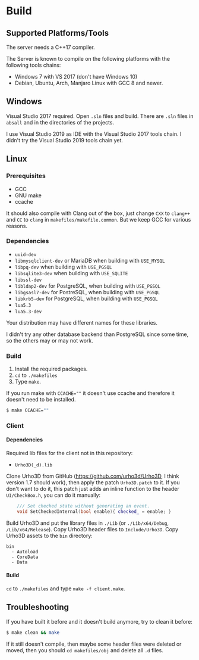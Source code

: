 # Build

## Supported Platforms/Tools

The server needs a C++17 compiler.

The Server is  known to compile on the following platforms with the following
tools chains:

* Windows 7 with VS 2017 (don't have Windows 10)
* Debian, Ubuntu, Arch, Manjaro Linux with GCC 8 and newer.

## Windows

Visual Studio 2017 required. Open `.sln` files and build. There are `.sln` files in `absall` and
in the directories of the projects.

I use Visual Studio 2019 as IDE with the Visual Studio 2017 tools chain. I didn't try the Visual
Studio 2019 tools chain yet.

## Linux

### Prerequisites

* GCC
* GNU make
* ccache

It should also compile with Clang out of the box, just change `CXX` to `clang++` and `CC` to `clang`
in `makefiles/makefile.common`. But we keep GCC for various reasons.

### Dependencies

* `uuid-dev`
* `libmysqlclient-dev` or MariaDB when building with `USE_MYSQL`
* `libpq-dev` when building with `USE_PGSQL`
* `libsqlite3-dev` when building with `USE_SQLITE`
* `libssl-dev`
* `libldap2-dev` for PostgreSQL, when building with `USE_PGSQL`
* `libgsasl7-dev` for PostreSQL, when building with `USE_PGSQL`
* `libkrb5-dev` for PostgreSQL, when building with `USE_PGSQL`
* `lua5.3`
* `lua5.3-dev`

Your distribution may have different names for these libraries.

I didn't try any other database backend than PostgreSQL since some time, so the others may or may
not work.

### Build

1. Install the required packages.
2. `cd` to `./makefiles`
3. Type `make`.

If you run make with `CCACHE=""` it doesn't use ccache and therefore it doesn't need to be installed.
~~~sh
$ make CCACHE=""
~~~

### Client

#### Dependencies

Required lib files for the client not in this repository:

* `Urho3D(_d).lib`

Clone Urho3D from GitHub (https://github.com/urho3d/Urho3D, I think version 1.7
should work), then apply the patch `Urho3D.patch` to it. If you don't want to do
it, this patch just adds an inline function to the header `UI/CheckBox.h`, you
can do it manually:
~~~cpp
    /// Set checked state without generating an event.
    void SetCheckedInternal(bool enable){ checked_ = enable; }
~~~
Build Urho3D and put the library files in `./Lib` (or `./Lib/x64/Debug`, 
`/Lib/x64/Release`). Copy Urho3D header files to `Include/Urho3D`. Copy
Urho3D assets to the `bin` directory:
~~~plain
bin
  - Autoload
  - CoreData
  - Data
~~~

#### Build

`cd` to `./makefiles` and type `make -f client.make`.

## Troubleshooting

If you have built it before and it doesn't build anymore, try to clean it before:

~~~sh
$ make clean && make
~~~

If it still doesn't compile, then maybe some header files were deleted or moved,
then you should `cd makefiles/obj` and delete all `.d` files.
